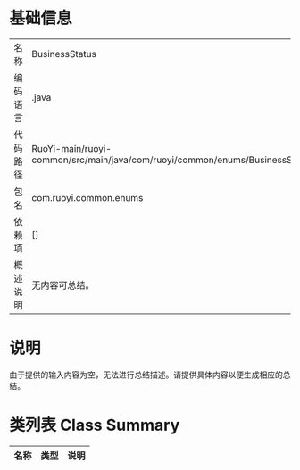 # 基础信息

|      |      |
|------|------|
| 名称 | BusinessStatus |
| 编码语言 | .java |
| 代码路径 | RuoYi-main/ruoyi-common/src/main/java/com/ruoyi/common/enums/BusinessStatus.java |
| 包名 | com.ruoyi.common.enums |
| 依赖项 | [] |
| 概述说明 | 无内容可总结。 |

# 说明

由于提供的输入内容为空，无法进行总结描述。请提供具体内容以便生成相应的总结。

# 类列表 Class Summary

| 名称   | 类型  | 说明 |
|-------|------|-------------|




